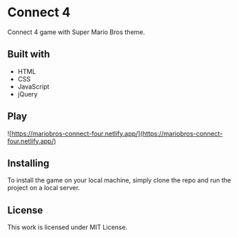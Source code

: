 # Connect 4
Connect 4 game with Super Mario Bros theme.

## Built with
* HTML
* CSS
* JavaScript
* jQuery

## Play
![https://mariobros-connect-four.netlify.app/](https://mariobros-connect-four.netlify.app/)

## Installing
To install the game on your local machine, simply clone the repo and run the project on a local server.

## License
This work is licensed under MIT License.
